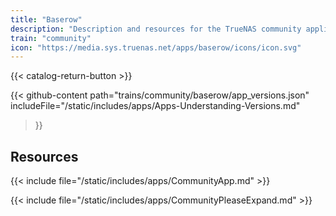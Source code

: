 ```yaml
---
title: "Baserow"
description: "Description and resources for the TrueNAS community application called Baserow."
train: "community"
icon: "https://media.sys.truenas.net/apps/baserow/icons/icon.svg"
---
```


{{< catalog-return-button >}}

{{< github-content 
    path="trains/community/baserow/app_versions.json"
    includeFile="/static/includes/apps/Apps-Understanding-Versions.md"
>}}

## Resources

{{< include file="/static/includes/apps/CommunityApp.md" >}}

{{< include file="/static/includes/apps/CommunityPleaseExpand.md" >}}
